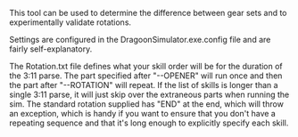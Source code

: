 This tool can be used to determine the difference between gear sets and to experimentally validate rotations.

Settings are configured in the DragoonSimulator.exe.config file and are fairly self-explanatory.

The Rotation.txt file defines what your skill order will be for the duration of the 3:11 parse. The part specified after "--OPENER" will run once and then the part after "--ROTATION" will repeat. If the list of skills is longer than a single 3:11 parse, it will just skip over the extraneous parts when running the sim. The standard rotation supplied has "END" at the end, which will throw an exception, which is handy if you want to ensure that you don't have a repeating sequence and that it's long enough to explicitly specify each skill.